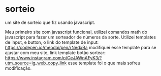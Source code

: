 # sorteio
um site de sorteio que fiz usando javascript.

Meu primeiro site com javascript funcional, utilizei comandos math do javascript para fazer um sorteador de números da sorte. 
Utilizei templates de input, e button, o link do template de input: https://codepen.io/meodai/pen/rNedxBa modifiquei esse template para se ajustar com meu site, link template botão sortear: https://www.instagram.com/p/CeJAWnAFyK3/?utm_source=ig_web_copy_link esse template foi o que mais sofreu modificação.
